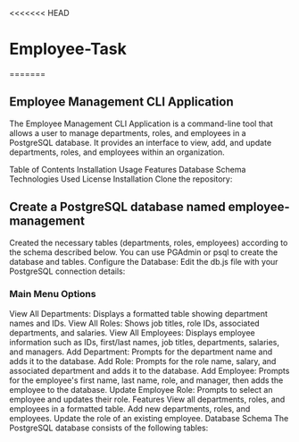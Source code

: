 <<<<<<< HEAD
# Employee-Task
=======
## Employee Management CLI Application

The Employee Management CLI Application is a command-line tool that allows a user to manage departments, roles, and employees in a PostgreSQL database. It provides an interface to view, add, and update departments, roles, and employees within an organization.

Table of Contents
Installation
Usage
Features
Database Schema
Technologies Used
License
Installation
Clone the repository:



## Create a PostgreSQL database named employee-management 

Created the necessary tables (departments, roles, employees) according to the schema described below.
You can use PGAdmin or psql to create the database and tables.
Configure the Database: Edit the db.js file with your PostgreSQL connection details:



### Main Menu Options

View All Departments: Displays a formatted table showing department names and IDs.
View All Roles: Shows job titles, role IDs, associated departments, and salaries.
View All Employees: Displays employee information such as IDs, first/last names, job titles, departments, salaries, and managers.
Add Department: Prompts for the department name and adds it to the database.
Add Role: Prompts for the role name, salary, and associated department and adds it to the database.
Add Employee: Prompts for the employee's first name, last name, role, and manager, then adds the employee to the database.
Update Employee Role: Prompts to select an employee and updates their role.
Features
View all departments, roles, and employees in a formatted table.
Add new departments, roles, and employees.
Update the role of an existing employee.
Database Schema
The PostgreSQL database consists of the following tables:
